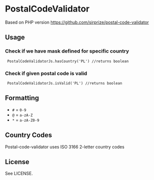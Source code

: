 # PostalCodeValidator
Based on PHP version https://github.com/sirprize/postal-code-validator
## Usage

### Check if we have mask defined for specific country
     PostalCodeValidatorJs.hasCountry('PL') //returns boolean
### Check if given postal code is valid
     PostalCodeValidatorJs.isValid('PL') //returns boolean

## Formatting

+ `#` = `0-9`
+ `@` = `a-zA-Z`
+ `*` = `a-zA-Z0-9`

## Country Codes

Postal-code-validator uses ISO 3166 2-letter country codes

## License

See LICENSE.
